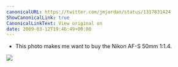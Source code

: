 ```yaml
---
canonicalURL: https://twitter.com/jmjordan/status/1317831424
ShowCanonicalLink: true
CanonicalLinkText: View original on
date: 2009-03-12T19:46:49+00:00
---
```

 - This photo makes me want to buy the Nikon AF-S 50mm 1:1.4.

![](/images/1317831424-3420869.jpg)